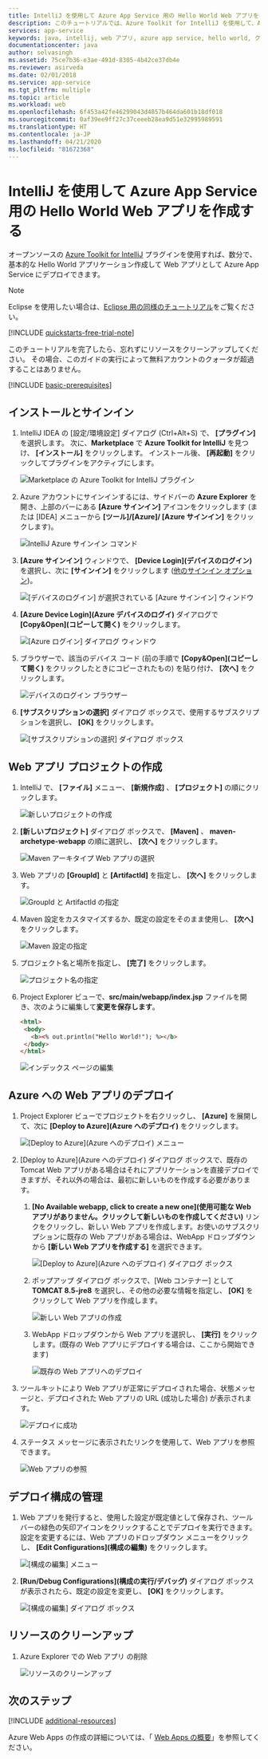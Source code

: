 ```yaml
---
title: IntelliJ を使用して Azure App Service 用の Hello World Web アプリを作成する
description: このチュートリアルでは、Azure Toolkit for IntelliJ を使用して、Azure 用の Hello World Web アプリを作成する方法について説明します。
services: app-service
keywords: java, intellij, web アプリ, azure app service, hello world, クイック スタート
documentationcenter: java
author: selvasingh
ms.assetid: 75ce7b36-e3ae-491d-8305-4b42ce37db4e
ms.reviewer: asirveda
ms.date: 02/01/2018
ms.service: app-service
ms.tgt_pltfrm: multiple
ms.topic: article
ms.workload: web
ms.openlocfilehash: 6f453a42fe46299043d4857b464da601b18df018
ms.sourcegitcommit: 0af39ee9ff27c37ceeeb28ea9d51e32995989591
ms.translationtype: HT
ms.contentlocale: ja-JP
ms.lasthandoff: 04/21/2020
ms.locfileid: "81672368"
---
```

# <a name="create-a-hello-world-web-app-for-azure-app-service-using-intellij"></a>IntelliJ を使用して Azure App Service 用の Hello World Web アプリを作成する

オープンソースの [Azure Toolkit for IntelliJ](https://plugins.jetbrains.com/plugin/8053) プラグインを使用すれば、数分で、基本的な Hello World アプリケーション作成して Web アプリとして Azure App Service にデプロイできます。

> [!NOTE]
>
> Eclipse を使用したい場合は、[Eclipse 用の同様のチュートリアル][eclipse-hello-world]をご覧ください。
>
>[!INCLUDE [quickstarts-free-trial-note](includes/quickstarts-free-trial-note.md)]
>
> このチュートリアルを完了したら、忘れずにリソースをクリーンアップしてください。 その場合、このガイドの実行によって無料アカウントのクォータが超過することはありません。
>

[!INCLUDE [basic-prerequisites](includes/basic-prerequisites.md)]

## <a name="installation-and-sign-in"></a>インストールとサインイン

1. IntelliJ IDEA の [設定/環境設定] ダイアログ (Ctrl+Alt+S) で、 **[プラグイン]** を選択します。 次に、**Marketplace** で **Azure Toolkit for IntelliJ** を見つけ、 **[インストール]** をクリックします。 インストール後、 **[再起動]** をクリックしてプラグインをアクティブにします。 

   ![Marketplace の Azure Toolkit for IntelliJ プラグイン][marketplace]

2. Azure アカウントにサインインするには、サイドバーの **Azure Explorer** を開き、上部のバーにある **[Azure サインイン]** アイコンをクリックします (または [IDEA] メニューから **[ツール]/[Azure]/ [Azure サインイン]** をクリックします)。

   ![IntelliJ Azure サインイン コマンド][I01]

3. **[Azure サインイン]** ウィンドウで、 **[Device Login]\(デバイスのログイン\)** を選択し、次に **[サインイン]** をクリックします ([他のサインイン オプション](sign-in-instructions.md))。

   ![[デバイスのログイン] が選択されている [Azure サインイン] ウィンドウ][I02]

4. **[Azure Device Login]\(Azure デバイスのログイ\)** ダイアログで **[Copy&Open]\(コピーして開く\)** をクリックします。

   ![[Azure ログイン] ダイアログ ウィンドウ][I03]

5. ブラウザーで、該当のデバイス コード (前の手順で **[Copy&Open]\(コピーして開く\)** をクリックしたときにコピーされたもの) を貼り付け、 **[次へ]** をクリックします。

   ![デバイスのログイン ブラウザー][I04]

6. **[サブスクリプションの選択]** ダイアログ ボックスで、使用するサブスクリプションを選択し、 **[OK]** をクリックします。

   ![[サブスクリプションの選択] ダイアログ ボックス][I05]

## <a name="creating-web-app-project"></a>Web アプリ プロジェクトの作成

1. IntelliJ で、 **[ファイル]** メニュー、 **[新規作成]** 、 **[プロジェクト]** の順にクリックします。

   ![新しいプロジェクトの作成][file-new-project]

2. **[新しいプロジェクト]** ダイアログ ボックスで、 **[Maven]** 、 **maven-archetype-webapp** の順に選択し、 **[次へ]** をクリックします。

   ![Maven アーキタイプ Web アプリの選択][maven-archetype-webapp]

3. Web アプリの **[GroupId]** と **[ArtifactId]** を指定し、 **[次へ]** をクリックします。

   ![GroupId と ArtifactId の指定][groupid-and-artifactid]

4. Maven 設定をカスタマイズするか、既定の設定をそのまま使用し、 **[次へ]** をクリックします。

   ![Maven 設定の指定][maven-options]

5. プロジェクト名と場所を指定し、 **[完了]** をクリックします。

   ![プロジェクト名の指定][project-name]

6. Project Explorer ビューで、**src/main/webapp/index.jsp** ファイルを開き、次のように編集して**変更を保存します**。

   ```html
   <html>
    <body>
      <b><% out.println("Hello World!"); %></b>
    </body>
   </html>
   ```

   ![インデックス ページの編集][edit-index-page]

## <a name="deploying-web-app-to-azure"></a>Azure への Web アプリのデプロイ

1. Project Explorer ビューでプロジェクトを右クリックし、 **[Azure]** を展開して、次に **[Deploy to Azure]\(Azure へのデプロイ\)** をクリックします。

   ![[Deploy to Azure]\(Azure へのデプロイ\) メニュー][deploy-to-azure-menu]

1. [Deploy to Azure]\(Azure へのデプロイ\) ダイアログ ボックスで、既存の Tomcat Web アプリがある場合はそれにアプリケーションを直接デプロイできますが、それ以外の場合は、最初に新しいものを作成する必要があります。
   1. **[No Available webapp, click to create a new one]\(使用可能な Web アプリがありません。クリックして新しいものを作成してください\)** リンクをクリックし、新しい Web アプリを作成します。お使いのサブスクリプションに既存の Web アプリがある場合は、WebApp ドロップダウンから **[新しい Web アプリを作成する]** を選択できます。

      ![[Deploy to Azure]\(Azure へのデプロイ\) ダイアログ ボックス][deploy-to-azure-dialog]

   1. ポップアップ ダイアログ ボックスで、[Web コンテナー] として **TOMCAT 8.5-jre8** を選択し、その他の必要な情報を指定し、 **[OK]** をクリックして Web アプリを作成します。

      ![新しい Web アプリの作成][create-new-web-app-dialog]

   1. WebApp ドロップダウンから Web アプリを選択し、 **[実行]** をクリックします。(既存の Web アプリにデプロイする場合は、ここから開始できます)

      ![既存の Web アプリへのデプロイ][deploy-to-existing-webapp]

1. ツールキットにより Web アプリが正常にデプロイされた場合、状態メッセージと、デプロイされた Web アプリの URL (成功した場合) が表示されます。

   ![デプロイに成功][successfully-deployed]

1. ステータス メッセージに表示されたリンクを使用して、Web アプリを参照できます。

   ![Web アプリの参照][browse-web-app]

## <a name="managing-deploy-configurations"></a>デプロイ構成の管理

1. Web アプリを発行すると、使用した設定が既定値として保存され、ツール バーの緑色の矢印アイコンをクリックすることでデプロイを実行できます。 設定を変更するには、Web アプリのドロップダウン メニューをクリックし、 **[Edit Configurations]\(構成の編集\)** をクリックします。

   ![[構成の編集] メニュー][edit-configuration-menu]

1. **[Run/Debug Configurations]\(構成の実行/デバッグ\)** ダイアログ ボックスが表示されたら、既定の設定を変更し、 **[OK]** をクリックします。

   ![[構成の編集] ダイアログ ボックス][edit-configuration-dialog]

## <a name="cleaning-up-resources"></a>リソースのクリーンアップ

1. Azure Explorer での Web アプリ の削除

     ![リソースのクリーンアップ][clean-resources]

## <a name="next-steps"></a>次のステップ

[!INCLUDE [additional-resources](includes/additional-resources.md)]

Azure Web Apps の作成の詳細については、「 [Web Apps の概要]」を参照してください。

<!-- URL List -->

[Azure Toolkit for IntelliJ]: azure-toolkit-for-intellij.md
[Azure Toolkit for Eclipse]: ../toolkit-for-eclipse/azure-toolkit-for-eclipse.md
[eclipse-hello-world]: ../toolkit-for-eclipse/create-hello-world-web-app.md
[Web Apps の概要]: /azure/app-service/app-service-web-overview
[Apache Tomcat]: http://tomcat.apache.org/
[Jetty]: http://www.eclipse.org/jetty/
[Legacy Version]: create-hello-world-web-app-legacy-version.md
[intelliJ-sign-in-instructions]: sign-in-instructions.md

<!-- IMG List -->
[marketplace]:media/create-hello-world-web-app/marketplace.png
[file-new-project]: media/create-hello-world-web-app/file-new-project.png
[maven-archetype-webapp]: media/create-hello-world-web-app/maven-archetype-webapp.png
[groupid-and-artifactid]: media/create-hello-world-web-app/groupid-and-artifactid.png
[maven-options]: media/create-hello-world-web-app/maven-options.png
[project-name]: media/create-hello-world-web-app/project-name.png
[open-index-page]: media/create-hello-world-web-app/open-index-page.png
[edit-index-page]: media/create-hello-world-web-app/edit-index-page.png
[deploy-to-azure-menu]: media/create-hello-world-web-app/run-on-web-app-menu.png
[deploy-to-azure-dialog]: media/create-hello-world-web-app/run-on-web-app-dialog.png
[deploy-to-existing-webapp]: media/create-hello-world-web-app/deploy-to-existing-webapp.png
[create-new-web-app-dialog]: media/create-hello-world-web-app/create-new-web-app-dialog.png
[successfully-deployed]: media/create-hello-world-web-app/successfully-deployed.png
[browse-web-app]: media/create-hello-world-web-app/browse-web-app.png
[edit-configuration-menu]: media/create-hello-world-web-app/edit-configuration-menu.png
[edit-configuration-dialog]: media/create-hello-world-web-app/edit-configuration-dialog.png
[clean-resources]: media/create-hello-world-web-app/clean-resource.png
[I01]: media/sign-in-instructions/I01.png
[I02]: media/sign-in-instructions/I02.png
[I03]: media/sign-in-instructions/I03.png
[I04]: media/sign-in-instructions/I04.png
[I05]: media/sign-in-instructions/I05.png
